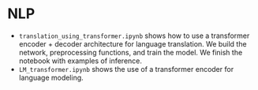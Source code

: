 # NLP

* `translation_using_transformer.ipynb` shows how to use a transformer encoder + decoder architecture for language translation. We build the network, preprocessing functions, and train the model. We finish the notebook with examples of inference.
* `LM_transformer.ipynb` shows the use of a transformer encoder for language modeling. 
